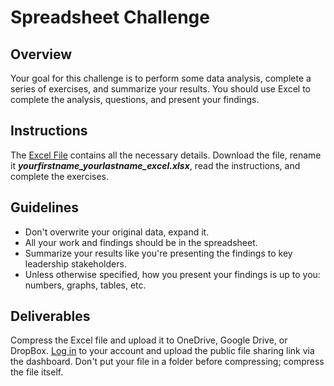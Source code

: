 # Spreadsheet Challenge

## Overview

Your goal for this challenge is to perform some data analysis, complete a series of exercises, and summarize your results. You should use Excel to complete the analysis, questions, and present your findings.

## Instructions

The [Excel File](https://github.com/fellowship/upskill_challenges_02/blob/main/Spreadsheet/Spreadsheet_Challenge_V2.xlsx) contains all the necessary details. Download the file, rename it _**yourfirstname_yourlastname_excel.xlsx**_, read the instructions, and complete the exercises.

## Guidelines

- Don't overwrite your original data, expand it.
- All your work and findings should be in the spreadsheet.
- Summarize your results like you're presenting the findings to key leadership stakeholders.
- Unless otherwise specified, how you present your findings is up to you: numbers, graphs, tables, etc.

## Deliverables

Compress the Excel file and upload it to OneDrive, Google Drive, or DropBox. [Log in](https://www.launchpad.ai/upskill/levis/login) to your account and upload the public file sharing link via the dashboard. Don't put your file in a folder before compressing; compress the file itself.
